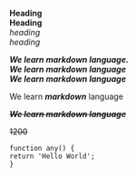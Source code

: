 **Heading** <br>
__Heading__ <br>
_heading_ <br>
*heading* <br>

**_We learn markdown language._** <br>
***We learn markdown language*** <br>
_**We learn markdown language**_

We learn ***markdown*** language

***~~We learn markdown language~~***

~~1200~~

    function any() {
    return 'Hello World';
    }

